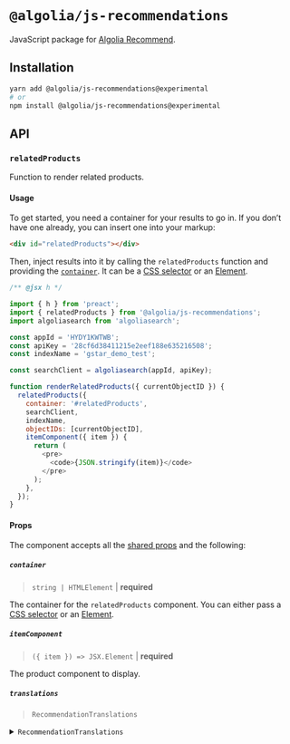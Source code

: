 # `@algolia/js-recommendations`

JavaScript package for [Algolia Recommend](https://www.algolia.com/doc/guides/algolia-ai/recommend/).

## Installation

```sh
yarn add @algolia/js-recommendations@experimental
# or
npm install @algolia/js-recommendations@experimental
```

## API

### `relatedProducts`

Function to render related products.

#### Usage

To get started, you need a container for your results to go in. If you don’t have one already, you can insert one into your markup:

```html
<div id="relatedProducts"></div>
```

Then, inject results into it by calling the `relatedProducts` function and providing the [`container`](#container). It can be a [CSS selector](https://developer.mozilla.org/en-US/docs/Web/CSS/CSS_Selectors) or an [Element](https://developer.mozilla.org/en-US/docs/Web/API/HTMLElement).

```js
/** @jsx h */

import { h } from 'preact';
import { relatedProducts } from '@algolia/js-recommendations';
import algoliasearch from 'algoliasearch';

const appId = 'HYDY1KWTWB';
const apiKey = '28cf6d38411215e2eef188e635216508';
const indexName = 'gstar_demo_test';

const searchClient = algoliasearch(appId, apiKey);

function renderRelatedProducts({ currentObjectID }) {
  relatedProducts({
    container: '#relatedProducts',
    searchClient,
    indexName,
    objectIDs: [currentObjectID],
    itemComponent({ item }) {
      return (
        <pre>
          <code>{JSON.stringify(item)}</code>
        </pre>
      );
    },
  });
}
```

#### Props

The component accepts all the [shared props](#shared-props) and the following:

##### `container`

> `string | HTMLElement` | **required**

The container for the `relatedProducts` component. You can either pass a [CSS selector](https://developer.mozilla.org/en-US/docs/Web/CSS/CSS_Selectors) or an [Element](https://developer.mozilla.org/en-US/docs/Web/API/HTMLElement).

##### `itemComponent`

> `({ item }) => JSX.Element` | **required**

The product component to display.

##### `translations`

> `RecommendationTranslations`

<details>

<summary><code>RecommendationTranslations</code></summary>

```ts
type RecommendationTranslations = Partial<{
  title: string;
  showMore: string;
}>;
```

##### `children`

> `(props: ChildrenProps) => JSX.Element`

<details>

<summary><code>ChildrenProps</code></summary>

```ts
type ChildrenProps<TObject> = {
  recommendations: TObject[];
  View(props: unknown): JSX.Element;
  translations: RecommendationTranslations;
};
```

</details>

Render function to modify the default rendering.

The default implementation is:

```js
function defaultRender(props) {
  if (props.recommendations.length === 0) {
    return null;
  }

  return (
    <section className="auc-Recommendations">
      {props.translations.title && <h3>{props.translations.title}</h3>}

      <props.View />
    </section>
  );
}
```

### `frequentlyBoughtTogether`

Function to render frequently bought together products.

#### Usage

To get started, you need a container for your results to go in. If you don’t have one already, you can insert one into your markup:

```html
<div id="frequentlyBoughtTogether"></div>
```

Then, inject results into it by calling the `frequentlyBoughtTogether` function and providing the [`container`](#container). It can be a [CSS selector](https://developer.mozilla.org/en-US/docs/Web/CSS/CSS_Selectors) or an [Element](https://developer.mozilla.org/en-US/docs/Web/API/HTMLElement).

```js
/** @jsx h */

import { h } from 'preact';
import { frequentlyBoughtTogether } from '@algolia/js-recommendations';
import algoliasearch from 'algoliasearch';

const appId = 'HYDY1KWTWB';
const apiKey = '28cf6d38411215e2eef188e635216508';
const indexName = 'gstar_demo_test';

const searchClient = algoliasearch(appId, apiKey);

function renderFrequentlyBoughtTogether({ currentObjectID }) {
  frequentlyBoughtTogether({
    container: '#frequentlyBoughtTogether',
    searchClient,
    indexName,
    objectIDs: [currentObjectID],
    itemComponent({ item }) {
      return (
        <pre>
          <code>{JSON.stringify(item)}</code>
        </pre>
      );
    },
  });
}
```

#### Props

The component accepts all the [shared props](#shared-props) and the following:

##### `container`

> `string | HTMLElement` | **required**

The container for the `frequentlyBoughtTogether` component. You can either pass a [CSS selector](https://developer.mozilla.org/en-US/docs/Web/CSS/CSS_Selectors) or an [Element](https://developer.mozilla.org/en-US/docs/Web/API/HTMLElement).

##### `itemComponent`

> `({ item }) => JSX.Element` | **required**

The product component to display.

##### `translations`

> `Translations`

```ts
type RecommendationTranslations = Partial<{
  title: string;
  showMore: string;
}>;
```

##### `children`

> `(props: ChildrenProps) => JSX.Element`

<details>

<summary><code>ChildrenProps</code></summary>

```ts
type ChildrenProps<TObject> = {
  recommendations: TObject[];
  View(props: unknown): JSX.Element;
  translations: RecommendationTranslations;
};
```

</details>

Render function to modify the default rendering.

The default implementation is:

```js
function defaultRender(props) {
  if (props.recommendations.length === 0) {
    return null;
  }

  return (
    <section className="auc-Recommendations">
      {props.translations.title && <h3>{props.translations.title}</h3>}

      <props.View />
    </section>
  );
}
```

## Shared props

### `searchClient`

> `SearchClient` | **required**

The initialized Algolia search client.

### `indexName`

> `string` | **required**

The name of the products index.

### `objectIDs`

> `string[]` | **required**

An array of `objectID`s of the products to get recommendations from.

### `maxRecommendations`

> `number` | defaults to the maximum number of recommendations available

The number of recommendations to retrieve.

### `fallbackFilters`

> list of strings

Additional filters to use as fallback should there not be enough recommendations.

### `searchParameters`

> [`SearchParameters`](https://www.algolia.com/doc/api-reference/search-api-parameters/) | defaults to `{ analytics: false, enableABTest: false }`

### `transformItems`

Function to transform the items retrieved by Algolia. It's useful to edit, add, remove or reorder them..

> `(Array<RecordWithObjectID<TItem>>) => Array<RecordWithObjectID<TItem>>`

<details>

<summary><code>RecordWithObjectID</code></summary>

```ts
type RecordWithObjectID<TItem> = TItem & {
  objectID: string;
};
```

</details>

List of [search parameters](https://www.algolia.com/doc/api-reference/search-api-parameters/) to send.
